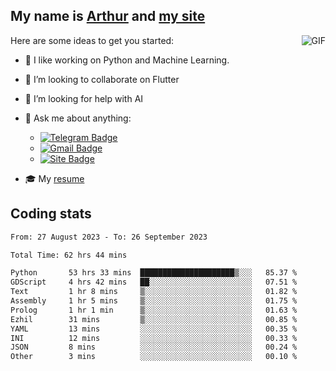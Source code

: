 
## My name is [Arthur](https://www.linkedin.com/in/arthur-novais-201420/) and [my site](https://arthurcn96.github.io/)

<!--
**Arthurcn96/Arthurcn96** is a ✨ _special_ ✨ repository because its `README.md` (this file) appears on your GitHub profile.
-->
<img align="right"  max-width="440" max-height="240" alt="GIF" src="https://raw.githubusercontent.com/Arthurcn96/Arthurcn96/master/helloThere.gif" />

Here are some ideas to get you started:

- 🤖 I like working on Python and Machine Learning.
- 👯 I’m looking to collaborate on Flutter
- 🤔 I’m looking for help with AI
- 💬 Ask me about anything:
    - [![Telegram Badge](https://img.shields.io/badge/-@Arthurcn9-0088cc?style=for-the-badge&logo=Telegram&logoColor=white)](https://t.me/Arthurcn9)
    - [![Gmail Badge](https://img.shields.io/badge/-@Arthurcn9-red?style=for-the-badge&logo=Gmail&logoColor=white)](mailto:Arthurcn96@gmail.com)
    - [![Site Badge](https://img.shields.io/badge/arthurcn96.github.io-informational?style=for-the-badge&logo=internetexplorer)](https://arthurcn96.github.io/)

- 🎓 My [resume](https://github.com/Arthurcn96/resume/blob/master/Resume_PT-BR.pdf)


## Coding stats
<!--START_SECTION:waka-->

```txt
From: 27 August 2023 - To: 26 September 2023

Total Time: 62 hrs 44 mins

Python       53 hrs 33 mins  █████████████████████▒░░░   85.37 %
GDScript     4 hrs 42 mins   ██░░░░░░░░░░░░░░░░░░░░░░░   07.51 %
Text         1 hr 8 mins     ▒░░░░░░░░░░░░░░░░░░░░░░░░   01.82 %
Assembly     1 hr 5 mins     ▒░░░░░░░░░░░░░░░░░░░░░░░░   01.75 %
Prolog       1 hr 1 min      ▒░░░░░░░░░░░░░░░░░░░░░░░░   01.63 %
Ezhil        31 mins         ▒░░░░░░░░░░░░░░░░░░░░░░░░   00.85 %
YAML         13 mins         ░░░░░░░░░░░░░░░░░░░░░░░░░   00.35 %
INI          12 mins         ░░░░░░░░░░░░░░░░░░░░░░░░░   00.33 %
JSON         8 mins          ░░░░░░░░░░░░░░░░░░░░░░░░░   00.24 %
Other        3 mins          ░░░░░░░░░░░░░░░░░░░░░░░░░   00.10 %
```

<!--END_SECTION:waka-->
